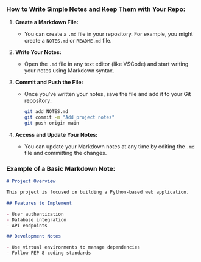 ### How to Write Simple Notes and Keep Them with Your Repo:

1. **Create a Markdown File:**

   - You can create a `.md` file in your repository. For example, you might create a `NOTES.md` or `README.md` file.

2. **Write Your Notes:**

   - Open the `.md` file in any text editor (like VSCode) and start writing your notes using Markdown syntax.

3. **Commit and Push the File:**

   - Once you’ve written your notes, save the file and add it to your Git repository:
     ```bash
     git add NOTES.md
     git commit -m "Add project notes"
     git push origin main
     ```

4. **Access and Update Your Notes:**
   - You can update your Markdown notes at any time by editing the `.md` file and committing the changes.

### Example of a Basic Markdown Note:

```markdown
# Project Overview

This project is focused on building a Python-based web application.

## Features to Implement

- User authentication
- Database integration
- API endpoints

## Development Notes

- Use virtual environments to manage dependencies
- Follow PEP 8 coding standards
```
